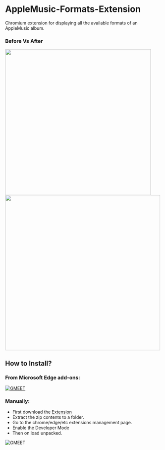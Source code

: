 # AppleMusic-Formats-Extension
Chromium extension for displaying all the available formats of an AppleMusic album.

### Before Vs After
<img src="https://user-images.githubusercontent.com/67633271/195285813-03b0d982-7b8a-4752-bacb-0222e519ec9b.png" width="470">    <img src="https://user-images.githubusercontent.com/67633271/195286032-e4022b69-64c5-4dbe-935c-87f27c602347.png" width="500">      

## How to Install?
### From Microsoft Edge add-ons:
[![GMEET](https://img-prod-cms-rt-microsoft-com.akamaized.net/cms/api/am/imageFileData/RE1Mu3b?ver=5c31)](https://microsoftedge.microsoft.com/addons/detail/applemusic-formats/epbofenmhplfkdaaipckaacdkiokpgkg)
### Manually:
- First download the [Extension](https://github.com/bunnykek/AppleMusic-Formats-Extension/files/9762925/AppleMusic.Formats.chromium.zip)
- Extract the zip contents to a folder.
- Go to the chrome/edge/etc extensions management page.
- Enable the Developer Mode
- Then on load unpacked.
      
![GMEET](https://i.imgur.com/ykt3iI2.png)

